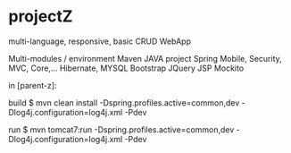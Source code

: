 # projectZ

multi-language, responsive, basic CRUD WebApp

Multi-modules / environment Maven JAVA project
Spring Mobile, Security, MVC, Core,...
Hibernate, MYSQL
Bootstrap
JQuery
JSP
Mockito 


in [parent-z]:

build 
$ mvn clean install -Dspring.profiles.active=common,dev -Dlog4j.configuration=log4j.xml  -Pdev

run
$ mvn  tomcat7:run -Dspring.profiles.active=common,dev -Dlog4j.configuration=log4j.xml -Pdev
